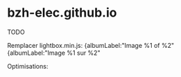# bzh-elec.github.io

TODO

Remplacer lightbox.min.js:
{albumLabel:"Image %1 of %2"
{albumLabel:"Image %1 sur %2"


Optimisations:
<link rel="prefetch" href="https://bzh-elec-github-io.pages.dev/">
<link rel="prefetch" href="https://bzh-elec-github-io.pages.dev/index.html">
<link rel="prefetch" href="https://bzh-elec-github-io.pages.dev/merci.html">
<link rel="prerender" href="https://bzh-elec-github-io.pages.dev/">
<link rel="prerender" href="https://bzh-elec-github-io.pages.dev/index.html">
<link rel="prerender" href="https://bzh-elec-github-io.pages.dev/merci.html">
<link rel="dns-prefetch" href="https://api.staticforms.xyz/">
<link rel="preload" href="assets/fonts/Basecoat-Regular/font.woff" as="font" type="font/woff" crossorigin>
<link rel="preload" href="assets/fonts/Mont-Light/font.woff" as="font" type="font/woff" crossorigin>
<link rel="preload" href="assets/fonts/codec.warm-trial-thin/font.woff" as="font" type="font/woff" crossorigin>
<link rel="preload" href="assets/material-design/fonts/MaterialIcons-Regular.woff2" as="font" type="font/woff2" crossorigin>
<link rel="preload" href="assets/web/assets/mobirise-icons2/mobirise2.woff" as="font" type="font/woff" crossorigin>
<link rel="preload" href="assets/web/assets/mobirise-icons/mobirise-icons.woff" as="font" type="font/woff" crossorigin>
